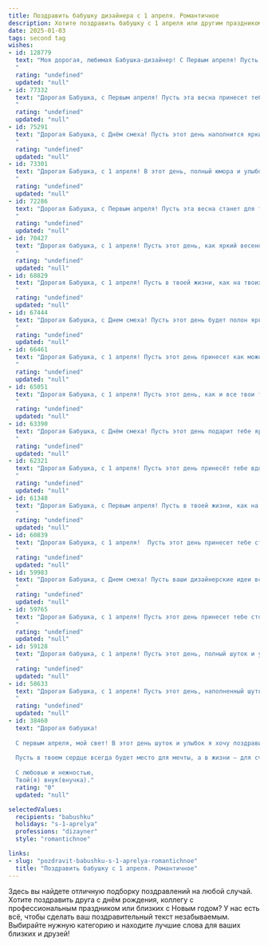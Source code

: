 ```yaml
---
title: Поздравить бабушку дизайнера с 1 апреля. Романтичное
description: Хотите поздравить бабушку с 1 апреля или другим праздником? Наш ИИ создаст незабываемое поздравление, а вы обязательно выделитесь среди других.  
date: 2025-01-03
tags: second tag
wishes:
- id: 128779
  text: "Моя дорогая, любимая Бабушка-дизайнер! С Первым апреля! Пусть этот день, полный неожиданных сюрпризов и улыбок, будет таким же ярким и креативным, как и все Ваши замечательные творения.  Пусть Ваша жизнь, подобно прекрасному эскизу, будет наполнена любовью, счастьем и вдохновением.  Целую Вас нежно и крепко обнимаю!
  "
  rating: "undefined"
  updated: "null"
- id: 77332
  text: "Дорогая Бабушка, с Первым апреля! Пусть эта весна принесет тебе вдохновение, как яркие краски на твоих любимых картинах, и любовь, как теплый солнечный луч. Ты - самый прекрасный дизайнер в моей жизни, украшающий ее своим талантом и добротой.
  "
  rating: "undefined"
  updated: "null"
- id: 75291
  text: "Дорогая Бабушка, с Днём смеха! Пусть этот день наполнится яркими красками, как твоё дизайнерское творчество, и подарит тебе море улыбок и радости.  Ты - источник вдохновения и истинной красоты, и я очень рад, что у меня есть такая талантливая и любящая бабушка.
  "
  rating: "undefined"
  updated: "null"
- id: 73301
  text: "Дорогая Бабушка, с 1 апреля! В этот день, полный юмора и улыбок, я хочу признаться, что ты - самый талантливый дизайнер в моей жизни. Твоя любовь и забота  — это шедевр, созданный с вдохновением и тонким вкусом. Пусть твоя жизнь будет прекрасной и яркой, как твоя палитра, а душа -  вечно молодой и  полной энергии.
  "
  rating: "undefined"
  updated: "null"
- id: 72286
  text: "Дорогая Бабушка, с Первым апреля! Пусть эта весна станет для тебя яркой палитрой вдохновения, как твои любимые дизайнерские работы! Желаю тебе, чтобы каждый день был полон красок, радости и любви, как твои самые удачные творения!
  "
  rating: "undefined"
  updated: "null"
- id: 70427
  text: "Дорогая бабушка, с 1 апреля! Пусть этот день, как яркий весенний цветок, расцветит Вашу жизнь радостными красками, а дизайнерское вдохновение не покинет Вас никогда!
  "
  rating: "undefined"
  updated: "null"
- id: 68829
  text: "Дорогая Бабушка, с 1 апреля! Пусть в твоей жизни, как на твоих картинах, всегда царят яркие краски, а каждый день будет полон вдохновения и новых творческих замыслов!
  "
  rating: "undefined"
  updated: "null"
- id: 67444
  text: "Дорогая Бабушка, с Днем смеха! Пусть этот день будет полон ярких красок и вдохновения, как самые красивые творения твоего дизайнерского таланта. Желаю, чтобы твоя жизнь была  как самая удачная композиция, полная гармонии и счастья!
  "
  rating: "undefined"
  updated: "null"
- id: 66461
  text: "Дорогая Бабушка, с 1 апреля! Пусть этот день принесет как можно больше ярких красок, вдохновения и, конечно же, новых, креативных идей для твоих дизайнерских шедевров! Ты - талантливый художник жизни, и пусть твоя душа всегда будет полна света и любви!
  "
  rating: "undefined"
  updated: "null"
- id: 65051
  text: "Дорогая Бабушка, с 1 апреля! Пусть этот день, как и все твои творения, будет ярким, красочным и полным вдохновения. Спасибо за твою любовь, за твою заботу и за твой талант, который ты так щедро делишь со всем миром. Ты – настоящий художник, создающий красоту не только на холсте, но и в нашей жизни.
  "
  rating: "undefined"
  updated: "null"
- id: 63390
  text: "Дорогая Бабушка, с Днём смеха! Пусть этот день подарит тебе яркие краски и вдохновение, как будто ты только что закончила свой самый удачный дизайн. Пусть твои мечты сбываются, а жизнь будет полна творческих идей и радости! 💖
  "
  rating: "undefined"
  updated: "null"
- id: 62321
  text: "Дорогая Бабушка, с 1 апреля! Пусть этот день принесёт тебе вдохновение, как яркие краски на твоих дизайнерских шедеврах. Желаю, чтобы твоя жизнь была такой же прекрасной и гармоничной, как твой талант.
  "
  rating: "undefined"
  updated: "null"
- id: 61348
  text: "Дорогая Бабушка, с Первым апреля! Пусть в твоей жизни, как на твоих великолепных дизайнерских работах, всегда царит яркая палитра красок, а каждый день будет полон вдохновения и любви!
  "
  rating: "undefined"
  updated: "null"
- id: 60839
  text: "Дорогая Бабушка, с 1 апреля!  Пусть этот день принесет тебе столько же ярких красок и вдохновения, сколько ты вкладываешь в свои дизайнерские творения.  Пусть твоя жизнь будет полна радости, как палитра художника, и пусть каждый день будет для тебя настоящим шедевром!
  "
  rating: "undefined"
  updated: "null"
- id: 59983
  text: "Дорогая Бабушка, с Днем смеха! Пусть ваши дизайнерские идеи всегда будут яркими, вдохновляющими и неповторимыми, как весенние цветы! Каждый ваш проект — это шедевр, который радует и вдохновляет!
  "
  rating: "undefined"
  updated: "null"
- id: 59765
  text: "Дорогая Бабушка, с 1 апреля! Пусть этот день принесет тебе столько же ярких красок и вдохновения, сколько ты вкладываешь в свои дизайнерские шедевры. Ты – настоящая художница жизни, и твоё творчество всегда завораживает. Желаю тебе бесконечного потока идей, безграничной радости и неисчерпаемой любви!
  "
  rating: "undefined"
  updated: "null"
- id: 59128
  text: "Дорогая бабушка, с 1 апреля! Пусть этот день, полный шуток и улыбок, станет для тебя началом невероятного творческого вдохновения, как будто сама весна раскрашивает твою жизнь яркими красками. Пусть твоя душа дизайнера всегда остаётся молодой, а фантазия - неисчерпаемой!
  "
  rating: "undefined"
  updated: "null"
- id: 58633
  text: "Дорогая Бабушка, с 1 апреля! Пусть этот день, наполненный шутками и смехом, станет для тебя ярким началом весны, вдохновляющим на творчество, как будто твои дизайнерские идеи только и ждут воплощения в жизнь! 💖🎉
  "
  rating: "undefined"
  updated: "null"
- id: 38460
  text: "Дорогая бабушка!
  
  С первым апреля, мой свет! В этот день шуток и улыбок я хочу поздравить тебя с праздником, который дарит радость и вдохновение. Ты, как истинный дизайнер жизни, создаешь вокруг себя атмосферу красоты и тепла. Твое умение находить гармонию в каждой детали напоминает мне о том, как важно ценить моменты, которые мы проводим вместе.
  
  Пусть в твоем сердце всегда будет место для мечты, а в жизни — для счастья. Желаю, чтобы твои идеи сбывались, а каждая шутка приносила улыбку. Ты — мой ориентир и моя муза, и я благодарен(на) за всё, чему ты меня научила.
  
  С любовью и нежностью,
  Твой(я) внук(внучка)."
  rating: "0"
  updated: "null"

selectedValues:
  recipients: "babushku"
  holidays: "s-1-aprelya"
  professions: "dizayner"
  style: "romantichnoe"

links:
- slug: "pozdravit-babushku-s-1-aprelya-romantichnoe"
  title: "Поздравить бабушку с 1 апреля. Романтичное"
---
```


Здесь вы найдете отличную подборку поздравлений на любой случай. 
Хотите поздравить друга с днём рождения, коллегу с профессиональным праздником или близких с Новым годом? У нас есть всё, чтобы сделать ваш поздравительный текст незабываемым. Выбирайте нужную категорию и находите лучшие слова для ваших близких и друзей!
